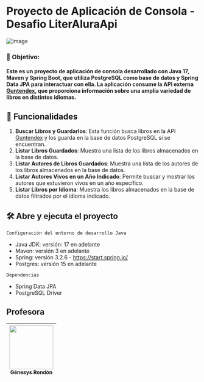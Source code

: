 ﻿# Proyecto de Aplicación de Consola - Desafio LiterAluraApi

 ![image](https://imgs.search.brave.com/DCgr0NjjrwPuPsC1EfIlkc9a3scHhM-4ZOLlSibwSTY/rs:fit:860:0:0/g:ce/aHR0cHM6Ly9zdDQu/ZGVwb3NpdHBob3Rv/cy5jb20vMTMzMjQy/NTYvMTk2NzQvaS80/NTAvZGVwb3NpdHBo/b3Rvc18xOTY3NDky/NjItc3RvY2stcGhv/dG8tb3Blbi1ib29r/LWRhcmstdGFibGV0/b3AtbGlnaHQuanBn)

### 📖 Objetivo:
#### Este es un proyecto de aplicación de consola desarrollado con Java 17, Maven y Spring Boot, que utiliza PostgreSQL como base de datos y Spring Data JPA para interactuar con ella. La aplicación consume la API externa [Guntendex](https://gutendex.com/), que proporciona información sobre una amplia variedad de libros en distintos idiomas.

## 🔨 Funcionalidades

1. **Buscar Libros y Guardarlos**: Esta función busca libros en la API [Guntendex](https://gutendex.com/) y los guarda en la base de datos PostgreSQL si se encuentran.
2. **Listar Libros Guardados**: Muestra una lista de los libros almacenados en la base de datos.
3. **Listar Autores de Libros Guardados**: Muestra una lista de los autores de los libros almacenados en la base de datos.
4. **Listar Autores Vivos en un Año Indicado**: Permite buscar y mostrar los autores que estuvieron vivos en un año específico.
5. **Listar Libros por Idioma**: Muestra los libros almacenados en la base de datos filtrados por el idioma indicado.

## 🛠️ Abre y ejecuta el proyecto

`Configuración del entorno de desarrollo Java`

- Java JDK: versión: 17 en adelante
- Maven: versión 3 en adelante
- Spring: versión 3.2.6 - https://start.spring.io/
- Postgres: versión 15 en adelante

`Dependencias`

- Spring Data JPA
- PostgreSQL Driver

## Profesora

| [<img src="https://avatars.githubusercontent.com/u/91544872?v=4" width=115><br><sub>Génesys Rondón</sub>](https://github.com/genesysaluralatam) |
| :---: |
